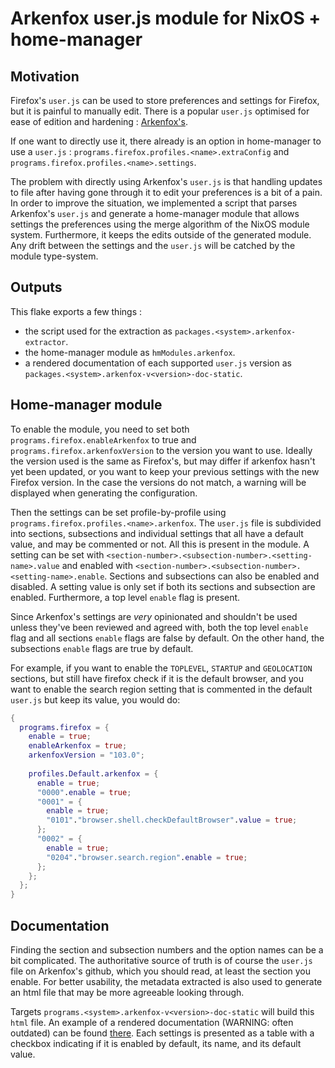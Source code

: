 
# Arkenfox user.js module for NixOS + home-manager

## Motivation

Firefox's `user.js` can be used to store preferences and settings for Firefox,
but it is painful to manually edit. There is a popular `user.js` optimised for
ease of edition and hardening :
[Arkenfox's](https://github.com/arkenfox/user.js).

If one want to directly use it, there already is an option in home-manager to
use a `user.js` : `programs.firefox.profiles.<name>.extraConfig` and
`programs.firefox.profiles.<name>.settings`.

The problem with directly using Arkenfox's `user.js` is that handling updates to
file after having gone through it to edit your preferences is a bit of a pain.
In order to improve the situation, we implemented a script that parses
Arkenfox's `user.js` and generate a home-manager module that allows settings the
preferences using the merge algorithm of the NixOS module system. Furthermore,
it keeps the edits outside of the generated module. Any drift between the
settings and the `user.js` will be catched by the module type-system.

## Outputs

This flake exports a few things :
- the script used for the extraction as `packages.<system>.arkenfox-extractor`.
- the home-manager module as `hmModules.arkenfox`.
- a rendered documentation of each supported `user.js` version as
  `packages.<system>.arkenfox-v<version>-doc-static`.

## Home-manager module

To enable the module, you need to set both `programs.firefox.enableArkenfox` to
true and `programs.firefox.arkenfoxVersion` to the version you want to use.
Ideally the version used is the same as Firefox's, but may differ if arkenfox
hasn't yet been updated, or you want to keep your previous settings with the new
Firefox version. In the case the versions do not match, a warning will be
displayed when generating the configuration.

Then the settings can be set profile-by-profile using
`programs.firefox.profiles.<name>.arkenfox`. The `user.js` file is subdivided
into sections, subsections and individual settings that all have a default
value, and may be commented or not. All this is present in the module. A setting
can be set with `<section-number>.<subsection-number>.<setting-name>.value` and
enabled with `<section-number>.<subsection-number>.<setting-name>.enable`.
Sections and subsections can also be enabled and disabled. A setting value is
only set if both its sections and subsection are enabled. Furthermore, a top
level `enable` flag is present.

Since Arkenfox's settings are *very* opinionated and shouldn't be used unless
they've been reviewed and agreed with, both the top level `enable` flag and all
sections `enable` flags are false by default. On the other hand, the subsections
`enable` flags are true by default.

For example, if you want to enable the `TOPLEVEL`, `STARTUP` and `GEOLOCATION`
sections, but still have firefox check if it is the default browser, and you
want to enable the search region setting that is commented in the default
`user.js` but keep its value, you would do:

```nix
{
  programs.firefox = {
    enable = true;
    enableArkenfox = true;
    arkenfoxVersion = "103.0";
    
    profiles.Default.arkenfox = {
      enable = true;
      "0000".enable = true;
      "0001" = {
        enable = true;
        "0101"."browser.shell.checkDefaultBrowser".value = true;
      };
      "0002" = {
        enable = true;
        "0204"."browser.search.region".enable = true;
      };
    };
  };
}
```

## Documentation

Finding the section and subsection numbers and the option names can be a bit
complicated. The authoritative source of truth is of course the `user.js` file
on Arkenfox's github, which you should read, at least the section you enable.
For better usability, the metadata extracted is also used to generate an html
file that may be more agreeable looking through.

Targets `programs.<system>.arkenfox-v<version>-doc-static` will build this
`html` file. An example of a rendered documentation (WARNING: often outdated)
can be found [there](https://arkenfox.dwarfmaster.net). Each settings is
presented as a table with a checkbox indicating if it is enabled by default, its
name, and its default value.


